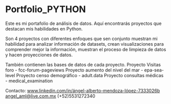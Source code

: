 # Portfolio_PYTHON
Este es mi portafolio de análisis de datos. Aquí encontrarás proyectos que destacan mis habilidades en Python.

Son 4 proyectos con diferentes enfoques que sen conjunto muestran mi habilidad para analizar información de datasets, crean visualizaciones para comprender mejor la información, muestran el proceso de limpieza de datos y hacen proyecciones de datos.

También contienen las bases de datos de cada proyecto.
Proyecto Visitas foro - fcc-forum-pageviews
Proyecto aumento del nivel del mar - epa-sea-level
Proyecto censo demográfico - adult.data
Proyecto consultas médicas - medical_examination

Contacto:
www.linkedin.com/in/ángel-alberto-mendoza-lópez-7333026b
angel_aml@live.com.mx
(+52)5531272340
